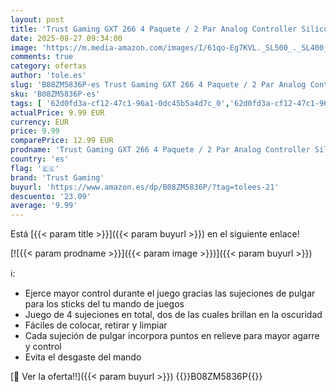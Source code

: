```yaml
---
layout: post
title: 'Trust Gaming GXT 266 4 Paquete / 2 Par Analog Controller Silicona Palo Grips Cap Joystick Thumb Grips Funda para Mando PS5/DualSense  Playstation 5  Negro'
date: 2025-08-27 09:34:00
image: 'https://m.media-amazon.com/images/I/61qo-Eg7KVL._SL500_._SL400_.jpg'
comments: true
category: ofertas
author: 'tole.es'
slug: 'B08ZM5836P-es Trust Gaming GXT 266 4 Paquete / 2 Par Analog Controller...'
sku: 'B08ZM5836P-es'
tags: [ '62d0fd3a-cf12-47c1-96a1-0dc45b5a4d7c_0','62d0fd3a-cf12-47c1-96a1-0dc45b5a4d7c_5501','856628d6-bd06-44c9-8556-c5cb75f77e2b_0','856628d6-bd06-44c9-8556-c5cb75f77e2b_3701','856628d6-bd06-44c9-8556-c5cb75f77e2b_8201','Accesorios','Accesorios para PS4, Xbox One y Nintendo Switch','Accesorios para PlayStation 4','Agarres para el pulgar para PlayStation 4','Arborist Merchandising Root','Hardware y juegos para PlayStation 4','Informática','Self Service','Special Features Stores','Videojuegos','playstation','trust gaming','🇪🇸', ]
actualPrice: 9.99 EUR
currency: EUR
price: 9.99
comparePrice: 12.99 EUR
prodname: 'Trust Gaming GXT 266 4 Paquete / 2 Par Analog Controller Silicona Palo Grips Cap Joystick Thumb Grips Funda para Mando PS5/DualSense  Playstation 5  Negro'
country: 'es'
flag: '🇪🇸'
brand: 'Trust Gaming'
buyurl: 'https://www.amazon.es/dp/B08ZM5836P/?tag=tolees-21'
descuento: '23.09'
average: '9.99'
---
```


Está [{{< param title >}}]({{< param buyurl >}}) en el siguiente enlace!

[![{{< param prodname >}}]({{< param image >}})]({{< param buyurl >}})

ℹ️:

- Ejerce mayor control durante el juego gracias las sujeciones de pulgar para los sticks del tu mando de juegos
- Juego de 4 sujeciones en total, dos de las cuales brillan en la oscuridad
- Fáciles de colocar, retirar y limpiar
- Cada sujeción de pulgar incorpora puntos en relieve para mayor agarre y control
- Evita el desgaste del mando

[🛒 Ver la oferta!!]({{< param buyurl >}})
{{<world>}}B08ZM5836P{{</world>}}
